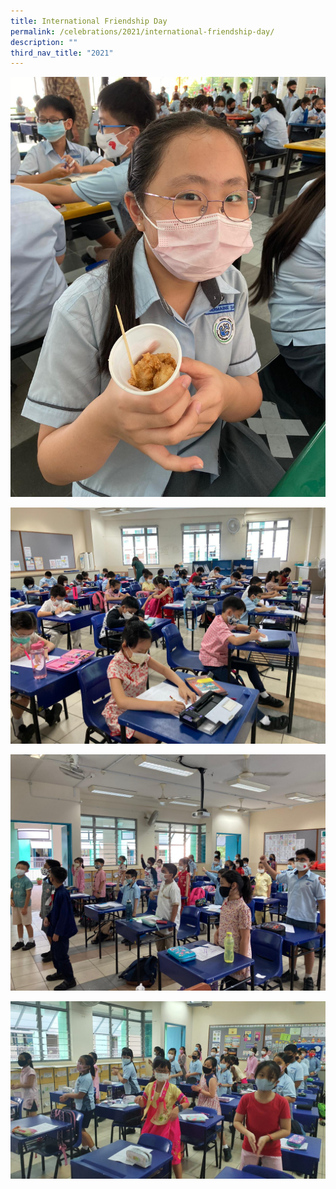 ```yaml
---
title: International Friendship Day
permalink: /celebrations/2021/international-friendship-day/
description: ""
third_nav_title: "2021"
---
```

![Student enjoying her meal](/images/Celebrations/2021/IFD/ifd2021-1.jpg)

![Students engaged in word search classroom activity](/images/Celebrations/2021/IFD/ifd2021-2.jpg)

![Students engaged in the Friendship Dance](/images/Celebrations/2021/IFD/ifd2021-3.jpg)

![Getting into the grove](/images/Celebrations/2021/IFD/ifd2021-4.jpg)